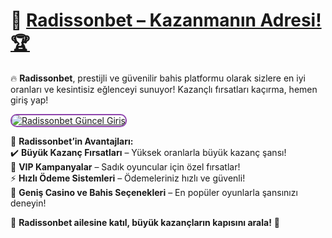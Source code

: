 # 👑 <a href="https://cutt.ly/RadissonLink" title="Radissonbet Güncel Giriş">Radissonbet – Kazanmanın Adresi! 🏆</a>  

🔥 **Radissonbet**, prestijli ve güvenilir bahis platformu olarak sizlere en iyi oranları ve kesintisiz eğlenceyi sunuyor! Kazançlı fırsatları kaçırma, hemen giriş yap!  

<a href="https://cutt.ly/RadissonLink" title="Radissonbet Güncel Giriş">  
<img src="https://i.ibb.co/BtMhhf6/g-venligiris.jpg" alt="Radissonbet Güncel Giriş" style="max-width: 100%; border: 2px solid #8e44ad; border-radius: 10px;">  
</a>  

💎 **Radissonbet’in Avantajları:**  
✔️ **Büyük Kazanç Fırsatları** – Yüksek oranlarla büyük kazanç şansı!  
🎁 **VIP Kampanyalar** – Sadık oyuncular için özel fırsatlar!  
⚡ **Hızlı Ödeme Sistemleri** – Ödemeleriniz hızlı ve güvenli!  
🎲 **Geniş Casino ve Bahis Seçenekleri** – En popüler oyunlarla şansınızı deneyin!  

👑 **Radissonbet ailesine katıl, büyük kazançların kapısını arala!** 🚀  
